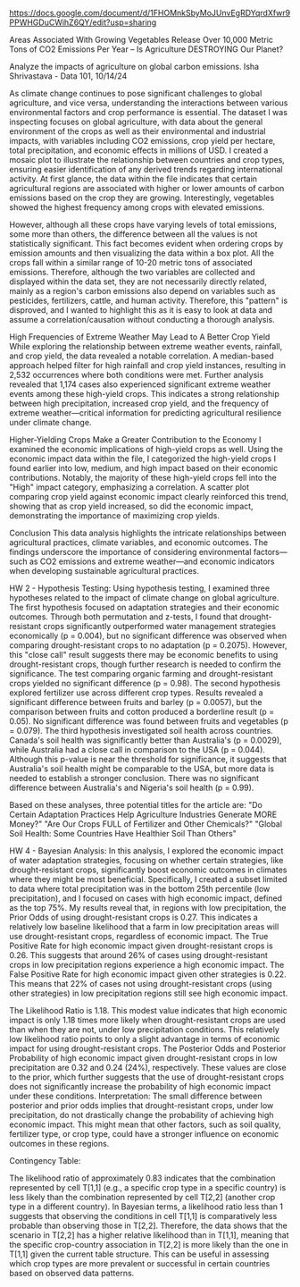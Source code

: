 
https://docs.google.com/document/d/1FHOMnkSbyMoJUnvEgRDYqrdXfwr9PPWHGDuCWihZ6QY/edit?usp=sharing



Areas Associated With Growing Vegetables Release Over 10,000 Metric Tons of CO2 Emissions Per Year – Is Agriculture DESTROYING Our Planet?

Analyze the impacts of agriculture on global carbon emissions. 
Isha Shrivastava - Data 101, 10/14/24

As climate change continues to pose significant challenges to global agriculture, and vice versa, understanding the interactions between various environmental factors and crop performance is essential. The dataset I was inspecting focuses on global agriculture, with data about the general environment of the crops as well as their environmental and industrial impacts, with variables including CO2 emissions, crop yield per hectare, total precipitation, and economic effects in millions of USD. I created a mosaic plot to illustrate the relationship between countries and crop types, ensuring easier identification of any derived trends regarding international activity. 
At first glance, the data within the file indicates that certain agricultural regions are associated with higher or lower amounts of carbon emissions based on the crop they are growing. Interestingly, vegetables showed the highest frequency among crops with elevated emissions.

However, although all these crops have varying levels of total emissions, some more than others, the difference between all the values is not statistically significant. This fact becomes evident when ordering crops by emission amounts and then visualizing the data within a box plot. All the crops fall within a similar range of 10-20 metric tons of associated emissions. Therefore, although the two variables are collected and displayed within the data set, they are not necessarily directly related, mainly as a region's carbon emissions also depend on variables such as pesticides, fertilizers, cattle, and human activity. Therefore, this "pattern" is disproved, and I wanted to highlight this as it is easy to look at data and assume a correlation/causation without conducting a thorough analysis. 


High Frequencies of Extreme Weather May Lead to A Better Crop Yield
While exploring the relationship between extreme weather events, rainfall, and crop yield, the data revealed a notable correlation. A median-based approach helped filter for high rainfall and crop yield instances, resulting in 2,532 occurrences where both conditions were met. Further analysis revealed that 1,174 cases also experienced significant extreme weather events among these high-yield crops. This indicates a strong relationship between high precipitation, increased crop yield, and the frequency of extreme weather—critical information for predicting agricultural resilience under climate change.

Higher-Yielding Crops Make a Greater Contribution to the Economy
I examined the economic implications of high-yield crops as well. Using the economic impact data within the file, I categorized the high-yield crops I found earlier into low, medium, and high impact based on their economic contributions. Notably, the majority of these high-yield crops fell into the "High" impact category, emphasizing a correlation. 
A scatter plot comparing crop yield against economic impact clearly reinforced this trend, showing that as crop yield increased, so did the economic impact, demonstrating the importance of maximizing crop yields. 

Conclusion
This data analysis highlights the intricate relationships between agricultural practices, climate variables, and economic outcomes. The findings underscore the importance of considering environmental factors—such as CO2 emissions and extreme weather—and economic indicators when developing sustainable agricultural practices.

HW 2 - Hypothesis Testing:
Using hypothesis testing, I examined three hypotheses related to the impact of climate change on global agriculture. 
The first hypothesis focused on adaptation strategies and their economic outcomes. Through both permutation and z-tests, I found that drought-resistant crops significantly outperformed water management strategies economically (p = 0.004), but no significant difference was observed when comparing drought-resistant crops to no adaptation (p = 0.2075). However, this "close call" result suggests there may be economic benefits to using drought-resistant crops, though further research is needed to confirm the significance. The test comparing organic farming and drought-resistant crops yielded no significant difference (p = 0.98).
The second hypothesis explored fertilizer use across different crop types. Results revealed a significant difference between fruits and barley (p = 0.0057), but the comparison between fruits and cotton produced a borderline result (p = 0.05). No significant difference was found between fruits and vegetables (p = 0.079).
The third hypothesis investigated soil health across countries. Canada's soil health was significantly better than Australia's (p = 0.0029), while Australia had a close call in comparison to the USA (p = 0.044). Although this p-value is near the threshold for significance, it suggests that Australia's soil health might be comparable to the USA, but more data is needed to establish a stronger conclusion. There was no significant difference between Australia's and Nigeria's soil health (p = 0.99).

Based on these analyses, three potential titles for the article are:
"Do Certain Adaptation Practices Help Agriculture Industries Generate MORE Money?"
"Are Our Crops FULL of Fertilizer and Other Chemicals?"
"Global Soil Health: Some Countries Have Healthier Soil Than Others"

HW 4 - Bayesian Analysis:
In this analysis, I explored the economic impact of water adaptation strategies, focusing on whether certain strategies, like drought-resistant crops, significantly boost economic outcomes in climates where they might be most beneficial. Specifically, I created a subset limited to data where total precipitation was in the bottom 25th percentile (low precipitation), and I focused on cases with high economic impact, defined as the top 75%.
My results reveal that, in regions with low precipitation, the Prior Odds of using drought-resistant crops is 0.27. This indicates a relatively low baseline likelihood that a farm in low precipitation areas will use drought-resistant crops, regardless of economic impact. 
The True Positive Rate for high economic impact given drought-resistant crops is 0.26. This suggests that around 26% of cases using drought-resistant crops in low precipitation regions experience a high economic impact. 
The False Positive Rate for high economic impact given other strategies is 0.22. This means that 22% of cases not using drought-resistant crops (using other strategies) in low precipitation regions still see high economic impact.

The Likelihood Ratio is 1.18. This modest value indicates that high economic impact is only 1.18 times more likely when drought-resistant crops are used than when they are not, under low precipitation conditions. This relatively low likelihood ratio points to only a slight advantage in terms of economic impact for using drought-resistant crops.
The Posterior Odds and Posterior Probability of high economic impact given drought-resistant crops in low precipitation are 0.32 and 0.24 (24%), respectively. These values are close to the prior, which further suggests that the use of drought-resistant crops does not significantly increase the probability of high economic impact under these conditions.
Interpretation:
The small difference between posterior and prior odds implies that drought-resistant crops, under low precipitation, do not drastically change the probability of achieving high economic impact. This might mean that other factors, such as soil quality, fertilizer type, or crop type, could have a stronger influence on economic outcomes in these regions.

Contingency Table:


The likelihood ratio of approximately 0.83 indicates that the combination represented by cell T[1,1] (e.g., a specific crop type in a specific country) is less likely than the combination represented by cell T[2,2] (another crop type in a different country). In Bayesian terms, a likelihood ratio less than 1 suggests that observing the conditions in cell T[1,1] is comparatively less probable than observing those in T[2,2]. Therefore, the data shows that the scenario in T[2,2] has a higher relative likelihood than in T[1,1], meaning that the specific crop-country association in T[2,2] is more likely than the one in T[1,1] given the current table structure. This can be useful in assessing which crop types are more prevalent or successful in certain countries based on observed data patterns.
